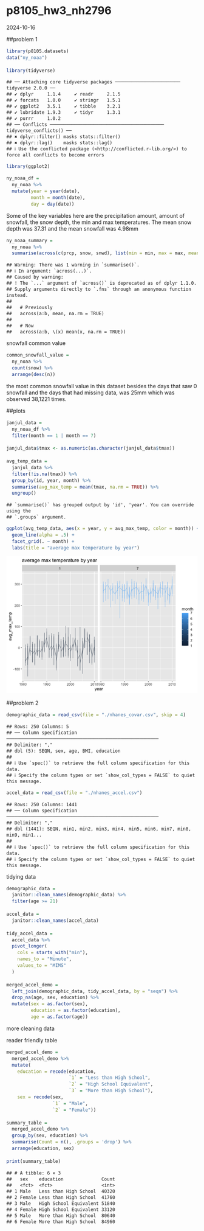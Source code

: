 p8105_hw3_nh2796
================
2024-10-16

\##problem 1

``` r
library(p8105.datasets)
data("ny_noaa")

library(tidyverse)
```

    ## ── Attaching core tidyverse packages ──────────────────────── tidyverse 2.0.0 ──
    ## ✔ dplyr     1.1.4     ✔ readr     2.1.5
    ## ✔ forcats   1.0.0     ✔ stringr   1.5.1
    ## ✔ ggplot2   3.5.1     ✔ tibble    3.2.1
    ## ✔ lubridate 1.9.3     ✔ tidyr     1.3.1
    ## ✔ purrr     1.0.2     
    ## ── Conflicts ────────────────────────────────────────── tidyverse_conflicts() ──
    ## ✖ dplyr::filter() masks stats::filter()
    ## ✖ dplyr::lag()    masks stats::lag()
    ## ℹ Use the conflicted package (<http://conflicted.r-lib.org/>) to force all conflicts to become errors

``` r
library(ggplot2)
```

``` r
ny_noaa_df =
  ny_noaa %>%
  mutate(year = year(date),
         month = month(date),
         day = day(date))
```

Some of the key variables here are the precipitation amount, amount of
snowfall, the snow depth, the min and max temperatures. The mean snow
depth was 37.31 and the mean snowfall was 4.98mm

``` r
ny_noaa_summary =
  ny_noaa %>%
  summarise(across(c(prcp, snow, snwd), list(min = min, max = max, mean = mean), na.rm = TRUE))
```

    ## Warning: There was 1 warning in `summarise()`.
    ## ℹ In argument: `across(...)`.
    ## Caused by warning:
    ## ! The `...` argument of `across()` is deprecated as of dplyr 1.1.0.
    ## Supply arguments directly to `.fns` through an anonymous function instead.
    ## 
    ##   # Previously
    ##   across(a:b, mean, na.rm = TRUE)
    ## 
    ##   # Now
    ##   across(a:b, \(x) mean(x, na.rm = TRUE))

snowfall common value

``` r
common_snowfall_value = 
  ny_noaa %>% 
  count(snow) %>% 
  arrange(desc(n))
```

the most common snowfall value in this dataset besides the days that saw
0 snowfall and the days that had missing data, was 25mm which was
observed 38,1221 times.

\##plots

``` r
janjul_data = 
  ny_noaa_df %>% 
  filter(month == 1 | month == 7)

janjul_data$tmax <- as.numeric(as.character(janjul_data$tmax))

avg_temp_data = 
  janjul_data %>%
  filter(!is.na(tmax)) %>% 
  group_by(id, year, month) %>% 
  summarise(avg_max_temp = mean(tmax, na.rm = TRUE)) %>%
  ungroup()
```

    ## `summarise()` has grouped output by 'id', 'year'. You can override using the
    ## `.groups` argument.

``` r
ggplot(avg_temp_data, aes(x = year, y = avg_max_temp, color = month)) +
  geom_line(alpha = .5) +
  facet_grid(. ~ month) +
  labs(title = "average max temperature by year")
```

![](p8105_hw3_nh2796_files/figure-gfm/unnamed-chunk-5-1.png)<!-- -->

\##problem 2

``` r
demographic_data = read_csv(file = "./nhanes_covar.csv", skip = 4)
```

    ## Rows: 250 Columns: 5
    ## ── Column specification ────────────────────────────────────────────────────────
    ## Delimiter: ","
    ## dbl (5): SEQN, sex, age, BMI, education
    ## 
    ## ℹ Use `spec()` to retrieve the full column specification for this data.
    ## ℹ Specify the column types or set `show_col_types = FALSE` to quiet this message.

``` r
accel_data = read_csv(file = "./nhanes_accel.csv")
```

    ## Rows: 250 Columns: 1441
    ## ── Column specification ────────────────────────────────────────────────────────
    ## Delimiter: ","
    ## dbl (1441): SEQN, min1, min2, min3, min4, min5, min6, min7, min8, min9, min1...
    ## 
    ## ℹ Use `spec()` to retrieve the full column specification for this data.
    ## ℹ Specify the column types or set `show_col_types = FALSE` to quiet this message.

tidying data

``` r
demographic_data = 
  janitor::clean_names(demographic_data) %>% 
  filter(age >= 21)

accel_data = 
  janitor::clean_names(accel_data)

tidy_accel_data = 
  accel_data %>% 
  pivot_longer(
    cols = starts_with("min"),
    names_to = "Minute",
    values_to = "MIMS"
  )

merged_accel_demo = 
  left_join(demographic_data, tidy_accel_data, by = "seqn") %>% 
  drop_na(age, sex, education) %>% 
  mutate(sex = as.factor(sex),
         education = as.factor(education),
         age = as.factor(age))
```

more cleaning data

reader friendly table

``` r
merged_accel_demo =
  merged_accel_demo %>% 
  mutate(
    education = recode(education, 
                       `1` = "Less than High School", 
                       `2` = "High School Equivalent", 
                       `3` = "More than High School"),
    sex = recode(sex, 
                 `1` = "Male", 
                 `2` = "Female"))

summary_table =
  merged_accel_demo %>%
  group_by(sex, education) %>%
  summarise(Count = n(), .groups = 'drop') %>%
  arrange(education, sex)

print(summary_table)
```

    ## # A tibble: 6 × 3
    ##   sex    education              Count
    ##   <fct>  <fct>                  <int>
    ## 1 Male   Less than High School  40320
    ## 2 Female Less than High School  41760
    ## 3 Male   High School Equivalent 51840
    ## 4 Female High School Equivalent 33120
    ## 5 Male   More than High School  80640
    ## 6 Female More than High School  84960

